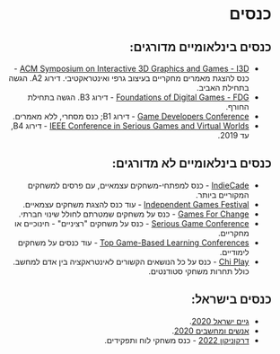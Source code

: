 <div dir='rtl' lang='he'>

כנסים
======


כנסים בינלאומיים מדורגים:
---------------------------

- [ACM Symposium on Interactive 3D Graphics and Games - I3D](http://i3dsymposium.github.io) - כנס להצגת מאמרים מחקריים בעיצוב גרפי ואינטראקטיבי. דירוג A2. הגשה בתחילת האביב.
- [Foundations of Digital Games - FDG](http://fdg2023.org/calls/) - דירוג B3. הגשה בתחילת החורף.
- [Game Developers Conference](https://gdconf.com) - דירוג B1; כנס מסחרי, ללא מאמרים.
- [IEEE Conference in Serious Games and Virtual Worlds](https://ieeexplore.ieee.org/xpl/conhome/1002788/all-proceedings) - דירוג B4, עד 2019.


כנסים בינלאומיים לא מדורגים:
-------------------------------

- [IndieCade](https://www.indiecade.com) - כנס למפתחי-משחקים עצמאיים, עם פרסים למשחקים המקוריים ביותר.
- [Independent Games Festival](https://igf.com) - עוד כנס להצגת משחקים עצמאיים.
- [Games For Change](https://www.gamesforchange.org/events) - כנס על משחקים שמטרתם לחולל שינוי חברתי.
- [Serious Game Conference](https://seriousplayconf.com) - כנס על משחקים "רציניים" - חינוכיים או מחקריים.
- [Top Game-Based Learning Conferences](https://www.filamentgames.com/blog/top-game-based-learning-conferences-to-attend-in-2022) - עוד כנסים על משחקים לימודיים.
- [Chi Play](https://chiplay.acm.org) - כנס על כל הנושאים הקשורים לאינטראקציה בין אדם למחשב. כולל תחרות משחקי סטודנטים.


כנסים בישראל:
--------------

- [גיים ישראל 2020](https://www.gameis.org.il/category/events).
- [אנשים ומחשבים 2020](https://www.pc.co.il/general/328081).
- [דרקוניקון 2022](https://www.dragoncon.co.il/) - כנס משחקי לוח ותפקידים.

</div>

